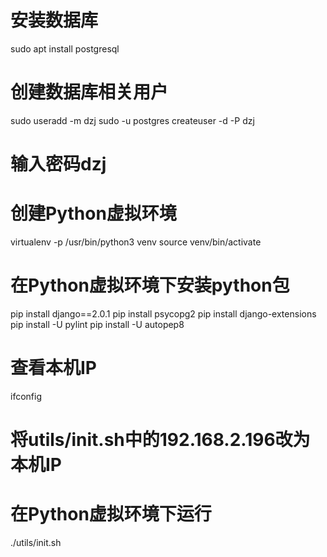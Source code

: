 # 安装数据库
sudo apt install postgresql
# 创建数据库相关用户
sudo useradd -m dzj
sudo -u postgres createuser -d -P dzj
# 输入密码dzj

# 创建Python虚拟环境
virtualenv -p /usr/bin/python3 venv
source venv/bin/activate
# 在Python虚拟环境下安装python包
pip install django==2.0.1
pip install psycopg2 
pip install django-extensions
pip install -U pylint
pip install -U autopep8

# 查看本机IP
ifconfig
# 将utils/init.sh中的192.168.2.196改为本机IP

# 在Python虚拟环境下运行
./utils/init.sh
